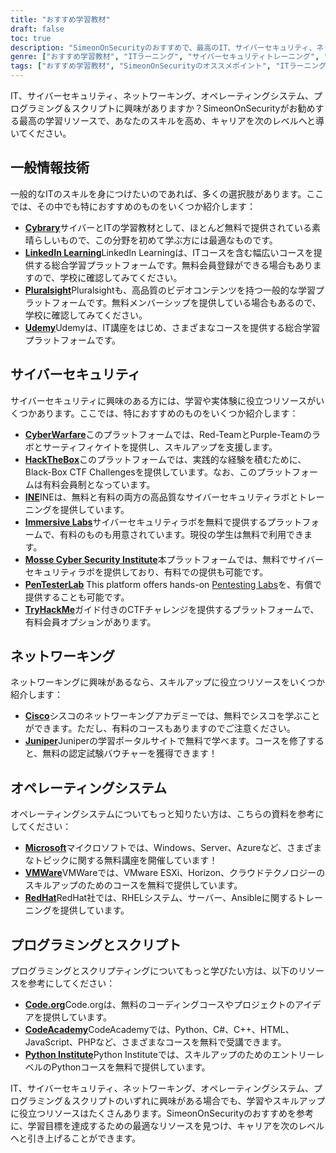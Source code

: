 ```yaml
---
title: "おすすめ学習教材"
draft: false
toc: true
description: "SimeonOnSecurityのおすすめで、最高のIT、サイバーセキュリティ、ネットワーキング、オペレーティングシステム、プログラミング＆スクリプトの学習リソースを発見してください。Cybrary、Code.org、CodeAcademyなどの無料のオンラインプラットフォームから、LinkedIn Learning、Pluralsight、TryHackMeなどの有料プラットフォームまで、あなたの学習目標に合った幅広い選択肢を見つけることができます。Cisco、Juniper、Windows、VMware、Red Hatなどの分野では、無料のトレーニングや認定資格でスキルを高めましょう。SimeonOnSecurityのトップクラスの学習リソースで、あなたのキャリアを次のレベルへと導きます。"
genre: ["おすすめ学習教材", "ITラーニング", "サイバーセキュリティトレーニング", "ネットワーキング・コース", "オペレーティングシステム教育", "プログラミングとスクリプトのリソース", "オンライン学習", "サイバーセキュリティラボ", "ネットワーク認証", "オペレーティングシステムトレーニング"]
tags: ["おすすめ学習教材", "SimeonOnSecurityのオススメポイント", "ITラーニング", "サイバーセキュリティトレーニング", "ネットワーキング・コース", "オペレーティングシステム教育", "プログラミングとスクリプトのリソース", "サイブラリー", "LinkedInラーニング", "プルラルサイト", "Udemy", "サイバー戦争", "ハックザボックス", "アイエヌイー", "イマーシブ・ラボ", "モッセ・サイバーセキュリティ研究所", "ペンテスター・ラボ", "TryHackMe（トライハックミー", "シスコ", "ジュニパー", "マイクロソフト", "ブイエムウェア", "レッドハット", "コード・オルグ", "CodeAcademy（コードアカデミー", "パイソンインスティテュート", "オンライン学習", "サイバーセキュリティラボ", "ネットワーキング検定", "オペレーティングシステムトレーニング", "プログラミング教育"]
---
```


IT、サイバーセキュリティ、ネットワーキング、オペレーティングシステム、プログラミング＆スクリプトに興味がありますか？SimeonOnSecurityがお勧めする最高の学習リソースで、あなたのスキルを高め、キャリアを次のレベルへと導いてください。

## 一般情報技術

一般的なITのスキルを身につけたいのであれば、多くの選択肢があります。ここでは、その中でも特におすすめのものをいくつか紹介します：

- [**Cybrary**](https://www.cybrary.it/)サイバーとITの学習教材として、ほとんど無料で提供されている素晴らしいもので、この分野を初めて学ぶ方には最適なものです。
- [**LinkedIn Learning**](https://www.lynda.com/)LinkedIn Learningは、ITコースを含む幅広いコースを提供する総合学習プラットフォームです。無料会員登録ができる場合もありますので、学校に確認してみてください。
- [**Pluralsight**](https://www.pluralsight.com/)Pluralsightも、高品質のビデオコンテンツを持つ一般的な学習プラットフォームです。無料メンバーシップを提供している場合もあるので、学校に確認してみてください。
- [**Udemy**](https://www.udemy.com/)Udemyは、IT講座をはじめ、さまざまなコースを提供する総合学習プラットフォームです。

## サイバーセキュリティ

サイバーセキュリティに興味のある方には、学習や実体験に役立つリソースがいくつかあります。ここでは、特におすすめのものをいくつか紹介します：

- [**CyberWarfare**](https://cyberwarfare.live/)このプラットフォームでは、Red-TeamとPurple-Teamのラボとサーティフィケイトを提供し、スキルアップを支援します。
- [**HackTheBox**](https://www.hackthebox.eu/)このプラットフォームでは、実践的な経験を積むために、Black-Box CTF Challengesを提供しています。なお、このプラットフォームは有料会員制となっています。
- [**INE**](https://ine.com/)INEは、無料と有料の両方の高品質なサイバーセキュリティラボとトレーニングを提供しています。
- [**Immersive Labs**](https://www.immersivelabs.com/)サイバーセキュリティラボを無料で提供するプラットフォームで、有料のものも用意されています。現役の学生は無料で利用できます。
- [**Mosse Cyber Security Institute**](https://platform.mosse-institute.com/#/)本プラットフォームでは、無料でサイバーセキュリティラボを提供しており、有料での提供も可能です。
- [**PenTesterLab**](https://pentesterlab.com/) This platform offers hands-on [Pentesting Labs](https://simeononsecurity.com/tags/pentesterlab/)を、有償で提供することも可能です。
- [**TryHackMe**](https://tryhackme.com/)ガイド付きのCTFチャレンジを提供するプラットフォームで、有料会員オプションがあります。

## ネットワーキング

ネットワーキングに興味があるなら、スキルアップに役立つリソースをいくつか紹介します：

- [**Cisco**](https://www.cisco.com/c/m/en_sg/partners/cisco-networking-academy/index.html)シスコのネットワーキングアカデミーでは、無料でシスコを学ぶことができます。ただし、有料のコースもありますのでご注意ください。
- [**Juniper**](https://learningportal.juniper.net/juniper/default.aspx)Juniperの学習ポータルサイトで無料で学べます。コースを修了すると、無料の認定試験バウチャーを獲得できます！

## オペレーティングシステム

オペレーティングシステムについてもっと知りたい方は、こちらの資料を参考にしてください：

- [**Microsoft**](https://docs.microsoft.com/en-us/learn/)マイクロソフトでは、Windows、Server、Azureなど、さまざまなトピックに関する無料講座を開催しています！
- [**VMWare**](https://www.vmware.com/education-services/learning-zone.html)VMWareでは、VMware ESXi、Horizon、クラウドテクノロジーのスキルアップのためのコースを無料で提供しています。
- [**RedHat**](https://www.redhat.com/en/services/training-and-certification)RedHat社では、RHELシステム、サーバー、Ansibleに関するトレーニングを提供しています。

## プログラミングとスクリプト

プログラミングとスクリプティングについてもっと学びたい方は、以下のリソースを参考にしてください：

- [**Code.org**](https://studio.code.org/courses)Code.orgは、無料のコーディングコースやプロジェクトのアイデアを提供しています。
- [**CodeAcademy**](https://www.codecademy.com/)CodeAcademyでは、Python、C#、C++、HTML、JavaScript、PHPなど、さまざまなコースを無料で受講できます。
- [**Python Institute**](https://pythoninstitute.org/python-essentials-1)Python Instituteでは、スキルアップのためのエントリーレベルのPythonコースを無料で提供しています。

IT、サイバーセキュリティ、ネットワーキング、オペレーティングシステム、プログラミング＆スクリプトのいずれに興味がある場合でも、学習やスキルアップに役立つリソースはたくさんあります。SimeonOnSecurityのおすすめを参考に、学習目標を達成するための最適なリソースを見つけ、キャリアを次のレベルへと引き上げることができます。
